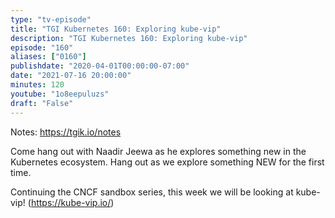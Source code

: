 ```yaml
---
type: "tv-episode"
title: "TGI Kubernetes 160: Exploring kube-vip"
description: "TGI Kubernetes 160: Exploring kube-vip"
episode: "160"
aliases: ["0160"]
publishdate: "2020-04-01T00:00:00-07:00"
date: "2021-07-16 20:00:00"
minutes: 120
youtube: "1o8eepuluzs"
draft: "False"
---
```


Notes: https://tgik.io/notes


Come hang out with Naadir Jeewa as he explores something new in the Kubernetes ecosystem.  Hang out as we explore something NEW for the first time.

Continuing the CNCF sandbox series, this week we will be looking at kube-vip! (https://kube-vip.io/)